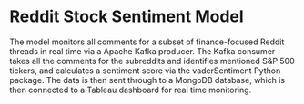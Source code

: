 # Reddit Stock Sentiment Model

The model monitors all comments for a subset of finance-focused Reddit threads in real time via a Apache Kafka producer. The Kafka consumer takes all the comments for the subreddits and identifies mentioned S&P 500 tickers, and calculates a sentiment score via the vaderSentiment Python package. The data is then sent through to a MongoDB database, which is then connected to a Tableau dashboard for real time monitoring.
